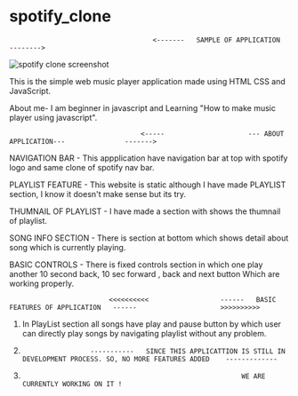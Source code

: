 # spotify_clone

                                        <-------   SAMPLE OF APPLICATION   -------->
![spotify clone screenshot](https://github.com/Amardeep-sys/spotify_clone/assets/139546920/1c9c8535-6365-4fb4-b7e0-7df1f9248219)

This is the simple web music player application made using HTML CSS and JavaScript.

About me-        I am beginner in javascript and Learning "How to make music player using javascript".

                                     <-----                     --- ABOUT APPLICATION---               ------->

NAVIGATION BAR         - This appplication have navigation bar at top with spotify logo and same clone of spotify nav bar. 

PLAYLIST FEATURE       - This website is static although I have made PLAYLIST section, I know it doesn't make sense but its try.

THUMNAIL OF PLAYLIST   - I have made a section with shows the thumnail of playlist.

SONG INFO SECTION      - There is section at bottom which shows detail about song which is currently playing.

BASIC CONTROLS         - There is fixed controls section in which one play another 10 second back, 10 sec forward , back and next button Which are working properly.

                             <<<<<<<<<<                  ------   BASIC FEATURES OF APPLICATION   ------                     >>>>>>>>>>

1. In PlayList section all songs have play and pause button by which user can directly play songs by navigating playlist without any problem.

2.                      -----------   SINCE THIS APPLICATTION IS STILL IN DEVELOPMENT PROCESS. SO, NO MORE FEATURES ADDED    -------------

3.                                                            WE ARE CURRENTLY WORKING ON IT !

